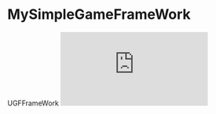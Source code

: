 # MySimpleGameFrameWork
UGFFrameWork
![GameFrameWork.pdf](https://github.com/MashiroShina/MySimpleGameFrameWork/blob/master/Assets/GameFrameWork.pdf)
